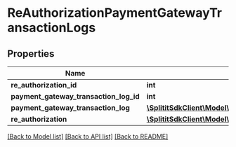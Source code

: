 # ReAuthorizationPaymentGatewayTransactionLogs

## Properties
Name | Type | Description | Notes
------------ | ------------- | ------------- | -------------
**re_authorization_id** | **int** |  | 
**payment_gateway_transaction_log_id** | **int** |  | 
**payment_gateway_transaction_log** | [**\SplititSdkClient\Model\PaymentGatewayTransactionLogs**](PaymentGatewayTransactionLogs.md) |  | [optional] 
**re_authorization** | [**\SplititSdkClient\Model\ReAuthorizations**](ReAuthorizations.md) |  | [optional] 

[[Back to Model list]](../README.md#documentation-for-models) [[Back to API list]](../README.md#documentation-for-api-endpoints) [[Back to README]](../README.md)


